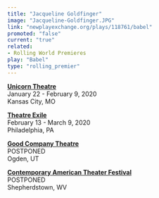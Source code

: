 ```yaml
---
title: "Jacqueline Goldfinger"
image: "Jacqueline-Goldfinger.JPG"
link: "newplayexchange.org/plays/118761/babel"
promoted: "false"
current: "true"
related:
- Rolling World Premieres
play: "Babel"
type: "rolling_premier"
---
```


[**Unicorn Theatre**](https://unicorntheatre.org/shows/babel/)\
January 22 - February 9, 2020\
Kansas City, MO

[**Theatre Exile**](https://theatreexile.org/shows/babel/)\
February 13 - March 9, 2020\
Philadelphia, PA

[**Good Company Theatre**](https://www.goodcotheatre.com/copy-of-you-bet-your-black-ass-broa)\
POSTPONED\
Ogden, UT

[**Contemporary American Theater Festival**](https://catf.org/babel-by-jacqueline-goldfinger/)\
POSTPONED\
Shepherdstown, WV


